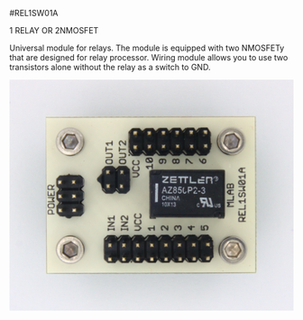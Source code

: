 <!--- Created:2017-01-02T13:45:51.664880: ---> 
<!--- Author:Mlab: ---> 
<!--- AuthorEmail:email@mlab.cz: ---> 
<!--- Tags:None: ---> 
<!--- Ust:None: ---> 
<!--- Name:REL1SW01A: --->
#REL1SW01A 
<!--- LongName --->
1 RELAY OR 2NMOSFET
<!--- ELongName ---> 

<!--- Lead --->
Universal module for relays. The module is equipped with two NMOSFETy that are designed for relay processor. Wiring module allows you to use two transistors alone without the relay as a switch to GND.
<!--- ELead ---> 

![LeadImg](DOC/SRC/img/REL1SW01A_top_big.jpg) 


​
​
<!--- Description --->
<!--- EDescription --->
<!--- Content --->
<!--- EContent --->
            